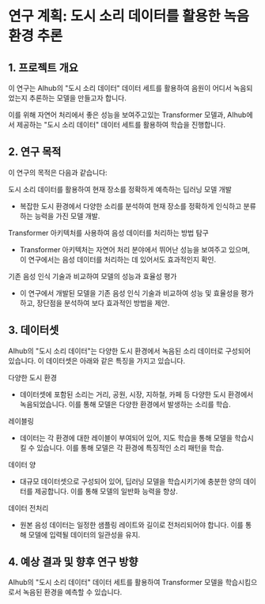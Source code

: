# 연구 계획: 도시 소리 데이터를 활용한 녹음 환경 추론
## 1. 프로젝트 개요

이 연구는 AIhub의 "도시 소리 데이터" 데이터 세트를 활용하여 음원이 어디서 녹음되었는지 추론하는 모델을 만들고자 합니다. 

이를 위해 자연어 처리에서 좋은 성능을 보여주고있는 Transformer 모델과, AIhub에서 제공하는 "도시 소리 데이터" 데이터 세트를 활용하여 학습을 진행합니다.

## 2. 연구 목적

이 연구의 목적은 다음과 같습니다:

도시 소리 데이터를 활용하여 현재 장소를 정확하게 예측하는 딥러닝 모델 개발
  - 복잡한 도시 환경에서 다양한 소리를 분석하여 현재 장소를 정확하게 인식하고 분류하는 능력을 가진 모델 개발.

Transformer 아키텍처를 사용하여 음성 데이터를 처리하는 방법 탐구
  - Transformer 아키텍처는 자연어 처리 분야에서 뛰어난 성능을 보여주고 있으며, 이 연구에서는 음성 데이터를 처리하는 데 있어서도 효과적인지 확인.

기존 음성 인식 기술과 비교하여 모델의 성능과 효율성 평가 
  - 이 연구에서 개발된 모델을 기존 음성 인식 기술과 비교하여 성능 및 효율성을 평가하고, 장단점을 분석하여 보다 효과적인 방법을 제안.

## 3. 데이터셋

AIhub의 "도시 소리 데이터"는 다양한 도시 환경에서 녹음된 소리 데이터로 구성되어 있습니다. 이 데이터셋은 아래와 같은 특징을 가지고 있습니다.

다양한 도시 환경
  - 데이터셋에 포함된 소리는 거리, 공원, 시장, 지하철, 카페 등 다양한 도시 환경에서 녹음되었습니다. 이를 통해 모델은 다양한 환경에서 발생하는 소리를 학습.

레이블링
  - 데이터는 각 환경에 대한 레이블이 부여되어 있어, 지도 학습을 통해 모델을 학습시킬 수 있습니다. 이를 통해 모델은 각 환경에 특징적인 소리 패턴을 학습.

데이터 양
 - 대규모 데이터셋으로 구성되어 있어, 딥러닝 모델을 학습시키기에 충분한 양의 데이터를 제공합니다. 이를 통해 모델의 일반화 능력을 향상.

데이터 전처리
 - 원본 음성 데이터는 일정한 샘플링 레이트와 길이로 전처리되어야 합니다. 이를 통해 모델에 입력될 데이터의 일관성을 유지.


## 4. 예상 결과 및 향후 연구 방향

AIhub의 "도시 소리 데이터" 데이터 세트를 활용하여 Transformer 모델을 학습시킴으로서 녹음된 환경을 예측할 수 있습니다.

